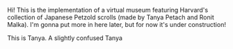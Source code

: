 Hi! This is the implementation of a virtual museum featuring Harvard's collection of Japanese Petzold scrolls 
(made by Tanya Petach and Ronit Malka). I'm gonna put more in here later, but for now it's under construction! 

This is Tanya. A slightly confused Tanya
